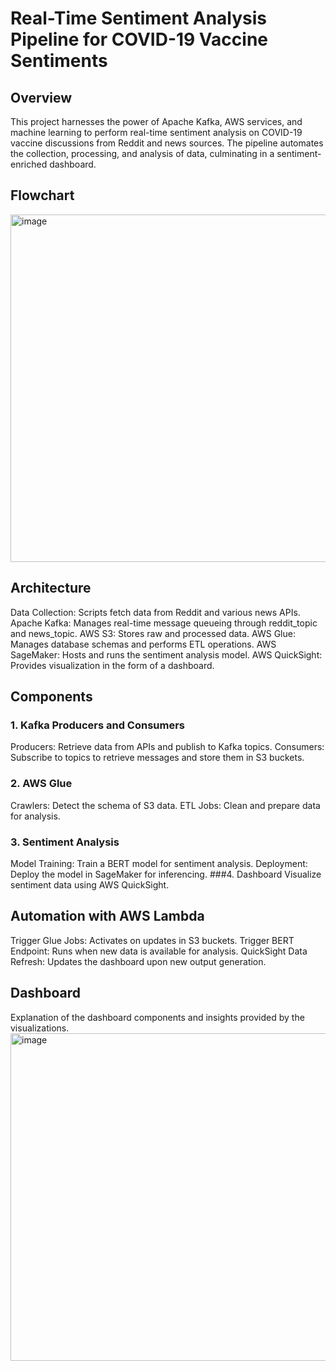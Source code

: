 # Real-Time Sentiment Analysis Pipeline for COVID-19 Vaccine Sentiments
## Overview
This project harnesses the power of Apache Kafka, AWS services, and machine learning to perform real-time sentiment analysis on COVID-19 vaccine discussions from Reddit and news sources. The pipeline automates the collection, processing, and analysis of data, culminating in a sentiment-enriched dashboard.

## Flowchart
<img width="556" alt="image" src="https://github.com/VishnuMurali08/aws-data-engineering-pipeline/assets/97467016/701e2641-120f-4b06-b27e-1c783ce32231">

## Architecture
Data Collection: Scripts fetch data from Reddit and various news APIs.
Apache Kafka: Manages real-time message queueing through reddit_topic and news_topic.
AWS S3: Stores raw and processed data.
AWS Glue: Manages database schemas and performs ETL operations.
AWS SageMaker: Hosts and runs the sentiment analysis model.
AWS QuickSight: Provides visualization in the form of a dashboard.
## Components
### 1. Kafka Producers and Consumers
Producers: Retrieve data from APIs and publish to Kafka topics.
Consumers: Subscribe to topics to retrieve messages and store them in S3 buckets.
### 2. AWS Glue
Crawlers: Detect the schema of S3 data.
ETL Jobs: Clean and prepare data for analysis.
### 3. Sentiment Analysis
Model Training: Train a BERT model for sentiment analysis.
Deployment: Deploy the model in SageMaker for inferencing.
###4. Dashboard
Visualize sentiment data using AWS QuickSight.
## Automation with AWS Lambda
Trigger Glue Jobs: Activates on updates in S3 buckets.
Trigger BERT Endpoint: Runs when new data is available for analysis.
QuickSight Data Refresh: Updates the dashboard upon new output generation.

## Dashboard
Explanation of the dashboard components and insights provided by the visualizations.
<img width="524" alt="image" src="https://github.com/VishnuMurali08/aws-data-engineering-pipeline/assets/97467016/127ff890-b9db-42ba-ad69-cf23504a0da2">

